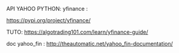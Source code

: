 API YAHOO PYTHON:
yfinance : 

https://pypi.org/project/yfinance/

TUTO:
https://algotrading101.com/learn/yfinance-guide/

doc yahoo_fin :
http://theautomatic.net/yahoo_fin-documentation/

